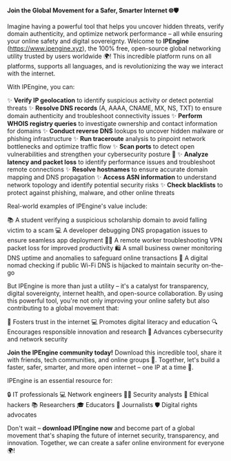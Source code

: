**Join the Global Movement for a Safer, Smarter Internet 🌐🛡️**

Imagine having a powerful tool that helps you uncover hidden threats, verify domain authenticity, and optimize network performance – all while ensuring your online safety and digital sovereignty. Welcome to **IPEngine** (https://www.ipengine.xyz), the 100% free, open-source global networking utility trusted by users worldwide 🌍! This incredible platform runs on all platforms, supports all languages, and is revolutionizing the way we interact with the internet.

With IPEngine, you can:

✨ **Verify IP geolocation** to identify suspicious activity or detect potential threats
✨ **Resolve DNS records** (A, AAAA, CNAME, MX, NS, TXT) to ensure domain authenticity and troubleshoot connectivity issues
✨ **Perform WHOIS registry queries** to investigate ownership and contact information for domains
✨ **Conduct reverse DNS** lookups to uncover hidden malware or phishing infrastructure
✨ **Run traceroute** analysis to pinpoint network bottlenecks and optimize traffic flow
✨ **Scan ports** to detect open vulnerabilities and strengthen your cybersecurity posture 🔐
✨ **Analyze latency and packet loss** to identify performance issues and troubleshoot remote connections
✨ **Resolve hostnames** to ensure accurate domain mapping and DNS propagation
✨ **Access ASN information** to understand network topology and identify potential security risks
✨ **Check blacklists** to protect against phishing, malware, and other online threats

Real-world examples of IPEngine's value include:

📚 A student verifying a suspicious scholarship domain to avoid falling victim to a scam
💻 A developer debugging DNS propagation issues to ensure seamless app deployment
🏃‍♂️ A remote worker troubleshooting VPN packet loss for improved productivity
🛍️ A small business owner monitoring DNS uptime and anomalies to safeguard online transactions
🌴 A digital nomad checking if public Wi-Fi DNS is hijacked to maintain security on-the-go

But IPEngine is more than just a utility – it's a catalyst for transparency, digital sovereignty, internet health, and open-source collaboration. By using this powerful tool, you're not only improving your online safety but also contributing to a global movement that:

🌟 Fosters trust in the internet
💻 Promotes digital literacy and education
🔍 Encourages responsible innovation and research
🚀 Advances cybersecurity and network security

**Join the IPEngine community today!** Download this incredible tool, share it with friends, tech communities, and online groups 🤝. Together, let's build a faster, safer, smarter, and more open internet – one IP at a time 🔗.

IPEngine is an essential resource for:

🔒 IT professionals
💻 Network engineers
🕵️‍♂️ Security analysts
🚀 Ethical hackers
📚 Researchers
🎓 Educators
📰 Journalists
🛡️ Digital rights advocates

Don't wait – **download IPEngine now** and become part of a global movement that's shaping the future of internet security, transparency, and innovation. Together, we can create a safer online environment for everyone 🌍!